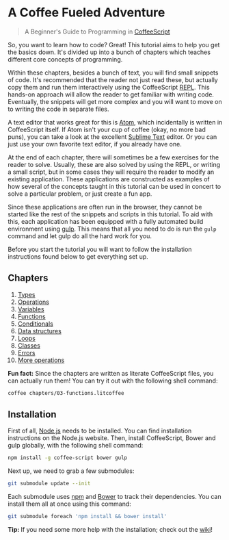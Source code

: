 # A Coffee Fueled Adventure

> A Beginner's Guide to Programming in [CoffeeScript](http://coffeescript.org/)

So, you want to learn how to code? Great! This tutorial aims to help you get the basics down. It's divided up into a bunch of chapters which teaches different core concepts of programming.

Within these chapters, besides a bunch of text, you will find small snippets of code. It's recommended that the reader not just read these, but actually copy them and run them interactively using the CoffeeScript [REPL](http://en.wikipedia.org/wiki/Read%E2%80%93eval%E2%80%93print_loop). This hands-on approach will allow the reader to get familiar with writing code. Eventually, the snippets will get more complex and you will want to move on to writing the code in separate files.

A text editor that works great for this is [Atom](https://atom.io/), which incidentally is written in CoffeeScript itself. If Atom isn't your cup of coffee (okay, no more bad puns), you can take a look at the excellent [Sublime Text](http://www.sublimetext.com/) editor. Or you can just use your own favorite text editor, if you already have one.

At the end of each chapter, there will sometimes be a few exercises for the reader to solve. Usually, these are also solved by using the REPL, or writing a small script, but in some cases they will require the reader to modify an existing application. These applications are constructed as examples of how several of the concepts taught in this tutorial can be used in concert to solve a particular problem, or just create a fun app.

Since these applications are often run in the browser, they cannot be started like the rest of the snippets and scripts in this tutorial. To aid with this, each application has been equipped with a fully automated build environment using [gulp](http://gulpjs.com/). This means that all you need to do is run the `gulp` command and let gulp do all the hard work for you.

Before you start the tutorial you will want to follow the installation instructions found below to get everything set up.

## Chapters

1. [Types](chapters/1-types.litcoffee)
2. [Operations](chapters/2-operations.litcoffee)
3. [Variables](chapters/3-variables.litcoffee)
4. [Functions](chapters/4-functions.litcoffee)
5. [Conditionals](chapters/5-conditional-statements.litcoffee)
6. [Data structures](chapters/6-data-structures.litcoffee)
7. [Loops](chapters/7-loops.litcoffee)
8. [Classes](chapters/8-classes.litcoffee)
9. [Errors](chapters/9-errors.litcoffee)
10. [More operations](chapters/10-more-operations.litcoffee)

**Fun fact:** Since the chapters are written as literate CoffeeScript files, you can actually run them! You can try it out with the following shell command:

```sh
coffee chapters/03-functions.litcoffee
```

## Installation

First of all, [Node.js](http://nodejs.org/) needs to be installed. You can find installation instructions on the Node.js website. Then, install CoffeeScript, Bower and gulp globally, with the following shell command:

```sh
npm install -g coffee-script bower gulp
```

Next up, we need to grab a few submodules:

```sh
git submodule update --init
```

Each submodule uses [npm](https://www.npmjs.com/) and [Bower](http://bower.io/) to track their dependencies. You can install them all at once using this command:

```sh
git submodule foreach 'npm install && bower install'
```

**Tip:** If you need some more help with the installation; check out the [wiki](https://github.com/FredrikAppelros/coffee-adventure/wiki/Installation)!
